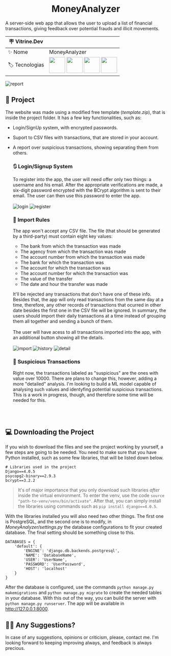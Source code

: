<h1 align="center"> MoneyAnalyzer </h1>

A server-side web app that allows the user to upload a list of financial transactions, giving feedback over potential frauds and illicit movements.

| :placard: Vitrine.Dev |     |
| -------------  | --- |
| :sparkles: Nome        | MoneyAnalyzer
| :label: Tecnologias | <img src="https://cdn.jsdelivr.net/gh/devicons/devicon/icons/python/python-plain.svg" width=50 height=50/> <img src="https://cdn.jsdelivr.net/gh/devicons/devicon/icons/django/django-plain.svg" width=50 height=50/> <img src="https://cdn.jsdelivr.net/gh/devicons/devicon/icons/html5/html5-plain.svg" width=50 height=50/> <img src="https://cdn.jsdelivr.net/gh/devicons/devicon/icons/postgresql/postgresql-plain-wordmark.svg" width=50 height=50/>

<!-- Inserir imagem com a #vitrinedev ao final do link -->
![report](https://user-images.githubusercontent.com/94702837/176440028-bf4740d7-4653-4253-bddd-fb9a6dc67796.png#vitrinedev)

## 🚀 Project
The website was made using a modified free template (_template.zip_), that is inside the project folder. 
It has a few key functionalities, such as:
- Login/SignUp system, with encrypted passwords.
- Suport to CSV files with transactions, that are stored in your account.
- A report over suspicious transactions, showing separating them from others.

  ### 🔃 Login/Signup System
  To register into the app, the user will need offer only two things: a username and his email. After the appropriate verifications are made,
  a six-digit password encrypted with the BCrypt algorithm is sent to their email. The user can then use this password to enter the app.
  <br></br>
  ![login](https://user-images.githubusercontent.com/94702837/176452346-41c0e2a7-e53b-4a2c-b13c-a46624ef35d3.png)
  ![register](https://user-images.githubusercontent.com/94702837/176452368-a85a2a8a-6832-4fe6-8879-b55f8ba02843.png)

  
  ### 💼 Import Rules
  The app won't accept any CSV file. The file (that should be generated by a third-party) must contain eight key values:
  - The bank from which the transaction was made
  - The agency from which the transaction was made
  - The account number from which the transaction was made
  - The bank for which the transaction was
  - The account for which the transaction was
  - The account number for which the transaction was
  - The value of the transfer
  - The date and hour the transfer was made
  
  It'll be rejected any transactions that don't have one of these info. Besides that, the app will only read transactions from the same day at a time,
  therefore, any other records of transactions that ocurred in other date besides the first one in the CSV file will be ignored. In summary, the users should
  import their daily transactions at a time instead of grouping them all together and sending a bunch of them.
  <br></br>
  The user will have acess to all transactions imported into the app, with an additional button showing all the details.
  <br></br>
  ![import](https://user-images.githubusercontent.com/94702837/176452446-03a4f33f-06d9-4d2a-a14b-954a847e09f4.png)
  ![history](https://user-images.githubusercontent.com/94702837/176452468-709e8a46-f30e-422b-b05f-3552cedddde3.png)
  ![detail](https://user-images.githubusercontent.com/94702837/176452474-e25497dd-6d2f-4741-b6d6-d89b91ffb724.png)
  
  ### 💸 Suspicious Transactions
  Right now, the transactions labeled as "suspicious" are the ones with value over 10000. There are plans to change this, however, adding a more
  "detailed" analysis. I'm looking to build a ML model capable of analysing such values and identyfing potential suspicious transactions. This is a
  work in progress, though, and therefore some time will be needed for this.
  
<br></br>
## 💻 Downloading the Project
If you wish to download the files and see the project working by yourself, a few steps are going to be needed.
You need to make sure that you have Python installed, such as some few libraries, that will be listed down below.
```
# Libraries used in the project
Django==4.0.5
psycopg2-binary==2.9.3
bcrypt==3.2.2
```
> It's of major importance that you only download such libraries _after_ inside the virtual environment. To enter the venv, use the code 
> `source "path-to-venv/venv/bin/activate"`. After that, you can simply install the libraries using commands such as `pip install django==4.0.5`.

With the libraries installed you will also need two other things. The first one is PostgreSQL, and the second one is to modify, in _MoneyAnalyzer/settings.py_
the database configurations to fit your created database. The final setting should be something close to this.
```
DATABASES = {
    'default': {
        'ENGINE': 'django.db.backends.postgresql',
        'NAME': 'DatabaseName',
        'USER': 'UserName',
        'PASSWORD': 'UserPassword',
        'HOST': 'localhost'
    }
}
```
After the database is configured, use the commands `python manage.py makemigrations` and `python manage.py migrate` to create the needed tables
in your database.
With this out of the way, you can build the server with `python manage.py runserver`. The app will be available in http://127.0.0.1:8000.

## 🙇‍♂️ Any Suggestions?
In case of any suggestions, opinions or criticism, please, contact me. I'm looking forward to keeping improving always, and feedback
is always precious.
